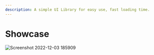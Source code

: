 ```yaml
---
description: A simple UI Library for easy use, fast loading time.
---
```


# Showcase

![Screenshot 2022-12-03 185909](https://user-images.githubusercontent.com/110638503/205444522-ac365b3f-eb0f-49c9-b898-f07d6bba81f4.png)

